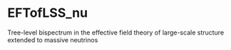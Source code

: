# EFTofLSS_nu
Tree-level bispectrum in the effective field theory of large-scale structure extended to massive neutrinos
